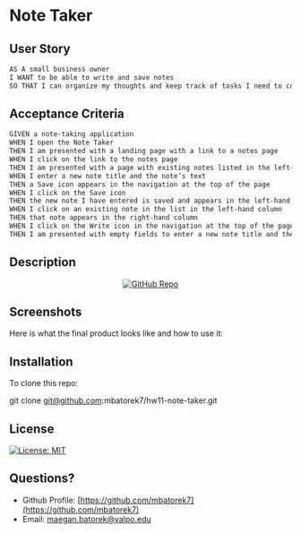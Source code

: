 # Note Taker

## User Story
```md
AS A small business owner
I WANT to be able to write and save notes
SO THAT I can organize my thoughts and keep track of tasks I need to complete
```
## Acceptance Criteria
```md
GIVEN a note-taking application
WHEN I open the Note Taker
THEN I am presented with a landing page with a link to a notes page
WHEN I click on the link to the notes page
THEN I am presented with a page with existing notes listed in the left-hand column, plus empty fields to enter a new note title and the note’s text in the right-hand column
WHEN I enter a new note title and the note’s text
THEN a Save icon appears in the navigation at the top of the page
WHEN I click on the Save icon
THEN the new note I have entered is saved and appears in the left-hand column with the other existing notes
WHEN I click on an existing note in the list in the left-hand column
THEN that note appears in the right-hand column
WHEN I click on the Write icon in the navigation at the top of the page
THEN I am presented with empty fields to enter a new note title and the note’s text in the right-hand column
```

## Description


<p align="center">
    <a href="https://github.com/mbatorek7/hw11-note-taker"><img src="https://img.shields.io/badge/-See Live Site-success?style=for-the-badge"  alt="GitHub Repo" ></a>
</p>

## Screenshots

Here is what the final product looks like and how to use it:


## Installation
To clone this repo:

git clone git@github.com:mbatorek7/hw11-note-taker.git

## License
[![License: MIT](https://img.shields.io/badge/License-MIT-yellow.svg)](https://opensource.org/licenses/MIT)

  ## Questions?
  - Github Profile: [https://github.com/mbatorek7](https://github.com/mbatorek7)
  - Email: [maegan.batorek@valpo.edu](maegan.batorek@valpo.edu)